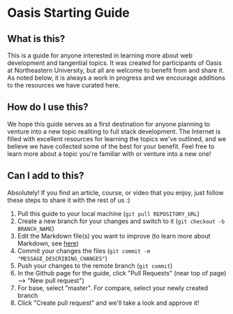 # Oasis Starting Guide

## What is this?
This is a guide for anyone interested in learning more about web development and tangential topics. It was created for participants of Oasis at Northeastern University, but all are welcome to benefit from and share it. As noted below, it is always a work in progress and we encourage additions to the resources we have curated here.

## How do I use this?
We hope this guide serves as a first destination for anyone planning to venture into a new topic realiting to full stack development. The Internet is filled with excellent resources for learning the topics we've outlined, and we believe we have collected some of the best for your benefit. Feel free to learn more about a topic you're familiar with or venture into a new one!

## Can I add to this?
Absolutely! If you find an article, course, or video that you enjoy, just follow these steps to share it with the rest of us :)

1. Pull this guide to your local machine (`git pull REPOSITORY_URL`)
2. Create a new branch for your changes and switch to it (`git checkout -b BRANCH_NAME`)
2. Edit the Markdown file(s) you want to improve (to learn more about Markdown, see [here](https://guides.github.com/features/mastering-markdown/))
3. Commit your changes the files (`git commit -m "MESSAGE_DESCRIBING_CHANGES"`)
4. Push your changes to the remote branch (`git commit`)
5. In the Github page for the guide, click "Pull Requests" (near top of page) --> "New pull request")
6. For base, select "master". For compare, select your newly created branch
7. Click "Create pull request" and we'll take a look and approve it!